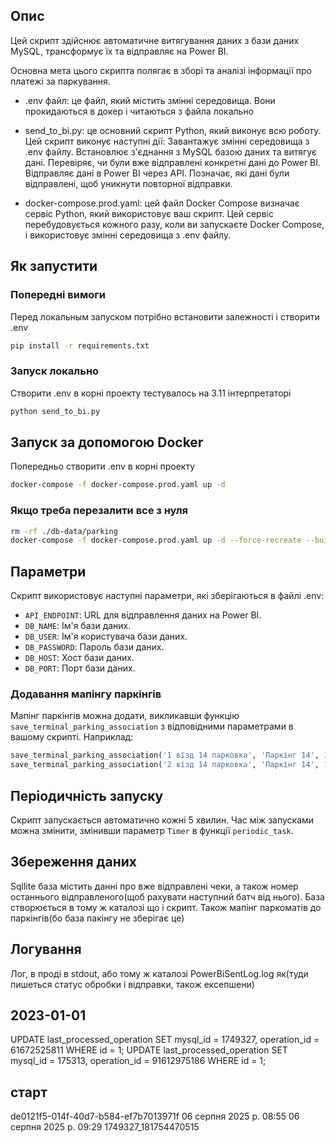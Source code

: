 
## Опис
Цей скрипт здійснює автоматичне витягування даних з бази даних MySQL, трансформує їх та відправляє на Power BI. 

Основна мета цього скрипта полягає в зборі та аналізі інформації про платежі за паркування.

* .env файл: це файл, який містить змінні середовища. Вони прокидаються в докер і читаються з файла локально

* send_to_bi.py: це основний скрипт Python, який виконує всю роботу. Цей скрипт виконує наступні дії: Завантажує змінні середовища з .env файлу.
Встановлює з'єднання з MySQL базою даних та витягує дані.
Перевіряє, чи були вже відправлені конкретні дані до Power BI.
Відправляє дані в Power BI через API.
Позначає, які дані були відправлені, щоб уникнути повторної відправки.

* docker-compose.prod.yaml: цей файл Docker Compose визначає сервіс Python, який використовує ваш скрипт. Цей сервіс перебудовується кожного разу, коли ви запускаєте Docker Compose, і використовує змінні середовища з .env файлу.

## Як запустити

### Попередні вимоги
Перед локальным запуском потрібно встановити залежності і створити .env
```bash
pip install -r requirements.txt
```

### Запуск локально
Cтворити .env в корні проекту тестувалось на 3.11 інтерпретаторі

```bash
python send_to_bi.py
```

## Запуск за допомогою Docker
Попередньо створити .env в корні проекту
```bash
docker-compose -f docker-compose.prod.yaml up -d
```

### Якщо треба перезалити все з нуля

```bash
rm -rf ./db-data/parking
docker-compose -f docker-compose.prod.yaml up -d --force-recreate --build
```
## Параметри
Скрипт використовує наступні параметри, які зберігаються в файлі .env:

- `API_ENDPOINT`: URL для відправлення даних на Power BI.
- `DB_NAME`: Ім'я бази даних.
- `DB_USER`: Ім'я користувача бази даних.
- `DB_PASSWORD`: Пароль бази даних.
- `DB_HOST`: Хост бази даних.
- `DB_PORT`: Порт бази даних.

### Додавання мапінгу паркінгів
Мапінг паркінгів можна додати, викликавши функцію `save_terminal_parking_association` з відповідними параметрами в вашому скрипті. Наприклад:

```python
save_terminal_parking_association('1 вїзд 14 парковка', 'Паркінг 14', 12)
save_terminal_parking_association('2 вїзд 14 парковка', 'Паркінг 14', 13)
```

## Періодичність запуску
Скрипт запускається автоматично кожні 5 хвилин. Час між запусками можна змінити, змінивши параметр `Timer` в функції `periodic_task`.

## Збереження даних
Sqllite база містить данні про вже відправлені чеки, а також номер останнього відправленого(щоб рахувати наступний батч від нього). База створюється в тому ж каталозі що і скрипт. Також мапінг паркоматів до паркінгів(бо база пакінгу не зберігає це)

## Логування
Лог, в проді в stdout, або тому ж каталозі PowerBiSentLog.log як(туди пишеться статус обробки і відправки, також ексепшени)

## 2023-01-01
UPDATE last_processed_operation SET mysql_id = 1749327, operation_id = 61672525811 WHERE id = 1;
UPDATE last_processed_operation SET mysql_id = 175313, operation_id = 91612975186 WHERE id = 1;



## старт
de0121f5-014f-40d7-b584-ef7b7013971f 	06 серпня 2025 р. 08:55	06 серпня 2025 р. 09:29	1749327_181754470515